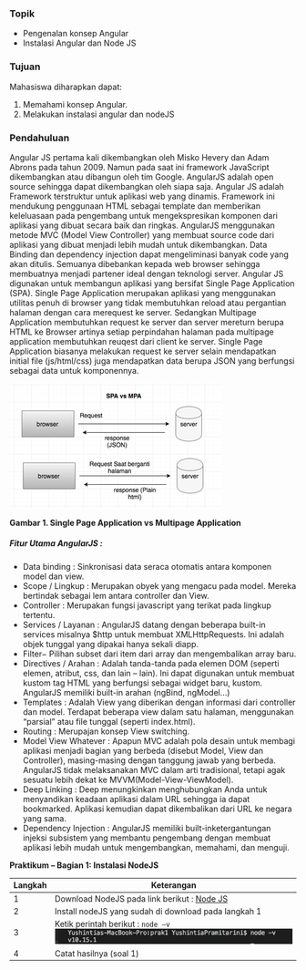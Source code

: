 ### Topik
- Pengenalan konsep Angular
- Instalasi Angular dan Node JS

### Tujuan
Mahasiswa diharapkan dapat:
1.	Memahami konsep Angular.
2.	Melakukan instalasi angular dan nodeJS

### Pendahuluan

Angular JS pertama kali dikembangkan oleh Misko Hevery dan Adam Abrons pada tahun 2009. Namun pada saat ini framework JavaScript dikembangkan atau dibangun oleh tim Google. AngularJS adalah open source sehingga dapat dikembangkan oleh siapa saja. Angular JS adalah Framework terstruktur untuk aplikasi web yang dinamis.
Framework ini mendukung penggunaan HTML sebagai template dan memberikan keleluasaan pada pengembang untuk mengekspresikan komponen dari aplikasi yang dibuat secara baik dan ringkas. AngularJS menggunakan metode MVC (Model View Controller) yang membuat source code dari aplikasi yang dibuat menjadi lebih mudah untuk dikembangkan. Data Binding dan dependency injection dapat mengeliminasi banyak code yang akan ditulis. Semuanya dibebankan kepada web browser sehingga membuatnya menjadi partener ideal dengan teknologi server. Angular JS digunakan untuk membangun aplikasi yang bersifat Single Page Application (SPA). Single Page Application merupakan aplikasi yang menggunakan utilitas penuh di browser yang tidak membutuhkan reload atau pergantian halaman dengan cara merequest ke server. Sedangkan Multipage Application membutuhkan request ke server dan server mereturn berupa HTML ke Browser artinya setiap perpindahan halaman pada multipage application membutuhkan reuqest dari client ke server. Single Page Application biasanya melakukan request ke server selain mendapatkan initial file (js/html/css) juga mendapatkan data berupa JSON yang berfungsi sebagai data untuk komponennya.

![SPA-MPA](images/spa-mpa.png)

**Gambar 1. Single Page Application vs Multipage Application**

##### Fitur Utama AngularJS :
- Data binding :  Sinkronisasi data seraca otomatis antara komponen model dan view.
- Scope / Lingkup : Merupakan obyek yang mengacu pada model. Mereka bertindak sebagai lem antara controller dan View.
- Controller : Merupakan fungsi javascript yang terikat pada lingkup tertentu.
-	Services / Layanan : AngularJS datang dengan beberapa built-in services misalnya $http untuk membuat XMLHttpRequests. Ini adalah objek tunggal yang dipakai hanya sekali diapp.
-	Filter− Pilihan subset dari item dari array dan mengembalikan array baru.
-	Directives / Arahan : Adalah tanda-tanda pada elemen DOM (seperti elemen, atribut, css, dan lain – lain). Ini dapat digunakan untuk membuat kustom tag HTML yang berfungsi sebagai widget baru, kustom. AngularJS memiliki built-in arahan (ngBind, ngModel…)
-	Templates : Adalah View yang diberikan dengan informasi dari controller dan model. Terdapat beberapa view dalam satu halaman, menggunakan “parsial” atau file tunggal (seperti index.html).
-	Routing :  Merupajan konsep View switching.
-	Model View Whatever : Apapun MVC adalah pola desain untuk membagi aplikasi menjadi bagian yang berbeda (disebut Model, View dan Controller), masing-masing dengan tanggung jawab yang berbeda. AngularJS tidak melaksanakan MVC dalam arti tradisional, tetapi agak sesuatu lebih dekat ke MVVM(Model-View-ViewModel).
-	Deep Linking : Deep menungkinkan  menghubungkan Anda untuk menyandikan keadaan aplikasi dalam URL sehingga ia dapat bookmarked. Aplikasi kemudian dapat dikembalikan dari URL ke negara yang sama.
-	Dependency Injection : AngularJS memiliki built-inketergantungan injeksi subsistem yang membantu pengembang dengan membuat aplikasi lebih mudah untuk mengembangkan, memahami, dan menguji.

**Praktikum – Bagian 1: Instalasi NodeJS**

| **Langkah** | Keterangan |
|---|-----|
|1| Download NodeJS pada link berikut : [Node JS](https://nodejs.org/en/) | 
|2| Install nodeJS yang sudah di download pada langkah 1 | 
|3| Ketik perintah berikut : `node –v` ![gambar01](images/01.png) | 
|4| Catat hasilnya (soal 1)  |
